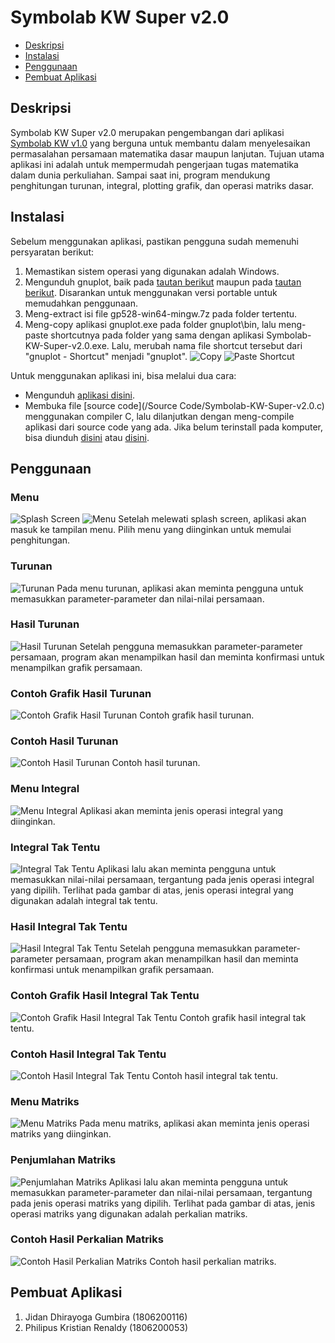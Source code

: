 # Symbolab KW Super v2.0

* [Deskripsi](#deskripsi)
* [Instalasi](#instalasi)
* [Penggunaan](#pengunaan)
* [Pembuat Aplikasi](#pembuat-aplikasi)

## Deskripsi
Symbolab KW Super v2.0 merupakan pengembangan dari aplikasi [Symbolab KW v1.0](https://github.com/jidandg/Symbolab-KW-1.0) yang berguna untuk membantu dalam menyelesaikan permasalahan persamaan matematika dasar maupun lanjutan. Tujuan utama aplikasi ini adalah untuk mempermudah pengerjaan tugas matematika dalam dunia perkuliahan. Sampai saat ini, program mendukung penghitungan turunan, integral, plotting grafik, dan operasi matriks dasar.
	
## Instalasi
Sebelum menggunakan aplikasi, pastikan pengguna sudah memenuhi persyaratan berikut:
1. Memastikan sistem operasi yang digunakan adalah Windows.
2. Mengunduh gnuplot, baik pada [tautan berikut](http://www.gnuplot.info/) maupun pada [tautan berikut](https://sourceforge.net/projects/gnuplot/files/gnuplot/5.2.8/gp528-win64-mingw.7z/download). Disarankan untuk menggunakan versi portable untuk memudahkan penggunaan.
3. Meng-extract isi file gp528-win64-mingw.7z pada folder tertentu.
4. Meng-copy aplikasi gnuplot.exe pada folder gnuplot\bin\, lalu meng-paste shortcutnya pada folder yang sama dengan aplikasi Symbolab-KW-Super-v2.0.exe. Lalu, merubah nama file shortcut tersebut dari "gnuplot - Shortcut" menjadi "gnuplot".
![Copy](/Pictures/0a.png)
![Paste Shortcut](/Pictures/0b.png)

Untuk menggunakan aplikasi ini, bisa melalui dua cara:
* Mengunduh [aplikasi disini](/Symbolab-KW-Super-v2.0.exe).
* Membuka file [source code](/Source Code/Symbolab-KW-Super-v2.0.c) menggunakan compiler C, lalu dilanjutkan dengan meng-compile aplikasi dari source code yang ada. Jika belum terinstall pada komputer, bisa diunduh [disini](https://www.bloodshed.net/devcpp.html) atau [disini](https://sourceforge.net/projects/orwelldevcpp/files/latest/download). 

## Penggunaan
### Menu
![Splash Screen](/Pictures/1.png)
![Menu](/Pictures/2.png)
Setelah melewati splash screen, aplikasi akan masuk ke tampilan menu. Pilih menu yang diinginkan untuk memulai penghitungan.

### Turunan
![Turunan](/Pictures/3.png)
Pada menu turunan, aplikasi akan meminta pengguna untuk memasukkan parameter-parameter dan nilai-nilai persamaan.

### Hasil Turunan
![Hasil Turunan](/Pictures/4.png)
Setelah pengguna memasukkan parameter-parameter persamaan, program akan menampilkan hasil dan meminta konfirmasi untuk menampilkan grafik persamaan.

### Contoh Grafik Hasil Turunan
![Contoh Grafik Hasil Turunan](/Pictures/5.png)
Contoh grafik hasil turunan.

### Contoh Hasil Turunan
![Contoh Hasil Turunan](/Pictures/6.png)
Contoh hasil turunan.

### Menu Integral
![Menu Integral](/Pictures/7.png)
Aplikasi akan meminta jenis operasi integral yang diinginkan.

### Integral Tak Tentu
![Integral Tak Tentu](/Pictures/8.png)
Aplikasi lalu akan meminta pengguna untuk memasukkan nilai-nilai persamaan, tergantung pada jenis operasi integral yang dipilih. Terlihat pada gambar di atas, jenis operasi integral yang digunakan adalah integral tak tentu.

### Hasil Integral Tak Tentu
![Hasil Integral Tak Tentu](/Pictures/9.png)
Setelah pengguna memasukkan parameter-parameter persamaan, program akan menampilkan hasil dan meminta konfirmasi untuk menampilkan grafik persamaan.

### Contoh Grafik Hasil Integral Tak Tentu
![Contoh Grafik Hasil Integral Tak Tentu](/Pictures/10.png)
Contoh grafik hasil integral tak tentu.

### Contoh Hasil Integral Tak Tentu
![Contoh Hasil Integral Tak Tentu](/Pictures/11.png)
Contoh hasil integral tak tentu.

### Menu Matriks
![Menu Matriks](/Pictures/12.png)
Pada menu matriks, aplikasi akan meminta jenis operasi matriks yang diinginkan.

### Penjumlahan Matriks
![Penjumlahan Matriks](/Pictures/13.png)
Aplikasi lalu akan meminta pengguna untuk memasukkan parameter-parameter dan nilai-nilai persamaan, tergantung pada jenis operasi matriks yang dipilih. Terlihat pada gambar di atas, jenis operasi matriks yang digunakan adalah perkalian matriks.

### Contoh Hasil Perkalian Matriks
![Contoh Hasil Perkalian Matriks](/Pictures/14.png)
Contoh hasil perkalian matriks.

## Pembuat Aplikasi
1. Jidan Dhirayoga Gumbira (1806200116)
2. Philipus Kristian Renaldy (1806200053)

